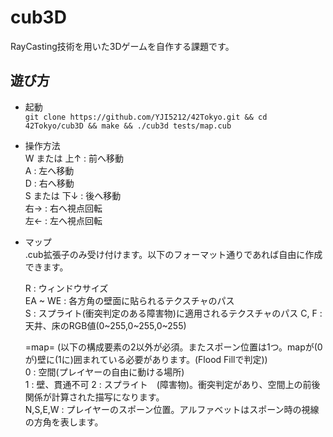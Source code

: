 # cub3D  
RayCasting技術を用いた3Dゲームを自作する課題です。

## 遊び方
- 起動  
``` git clone https://github.com/YJI5212/42Tokyo.git && cd 42Tokyo/cub3D && make && ./cub3d tests/map.cub ```
- 操作方法  
W または 上↑ : 前へ移動  
A : 左へ移動  
D : 右へ移動  
S または 下↓ : 後へ移動  
右→ : 右へ視点回転  
左← : 左へ視点回転  
- マップ  
.cub拡張子のみ受け付けます。以下のフォーマット通りであれば自由に作成できます。 
  
  R : ウィンドウサイズ  
  EA ~ WE : 各方角の壁面に貼られるテクスチャのパス  
S : スプライト(衝突判定のある障害物)に適用されるテクスチャのパス
C, F : 天井、床のRGB値(0~255,0~255,0~255) 
  
  =map= (以下の構成要素の2以外が必須。またスポーン位置は1つ。mapが(0が)壁に(1に)囲まれている必要があります。(Flood Fillで判定))  
0 : 空間(プレイヤーの自由に動ける場所)  
1 : 壁、貫通不可
2 : スプライト　(障害物)。衝突判定があり、空間上の前後関係が計算された描写になります。  
N,S,E,W : プレイヤーのスポーン位置。アルファベットはスポーン時の視線の方角を表します。  
